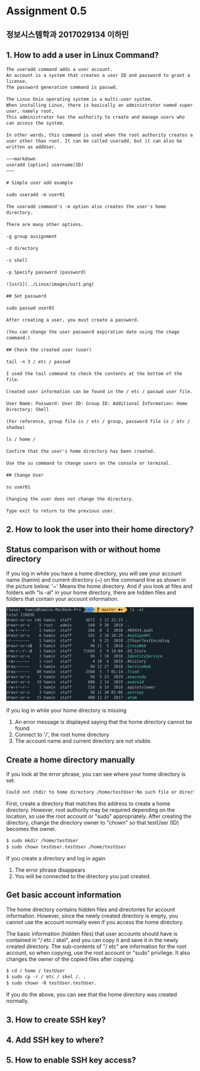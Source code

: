 # Assignment 0.5

## 정보시스템학과 2017029134 이하민

## 1. How to add a user in Linux Command?

    The useradd command adds a user account.
    An account is a system that creates a user ID and password to grant a license.
    The password generation command is passwd.

    The Linux Unix operating system is a multi-user system.
    When installing Linux, there is basically an administrator named super user, namely root,
    This administrator has the authority to create and manage users who can access the system.

    In other words, this command is used when the root authority creates a user other than root. It can be called useradd, but it can also be written as addUser.

    ~~~markdown
    useradd [option] username(ID)
    ~~~

    # Simple user add example

    sudo useradd -m user01

    The useradd command's -m option also creates the user's home directory.

    There are many other options.

    -g group assignment

    -d directory

    -s shell

    -p Specify password (password)

    ![usr1](../Linux/images/usr1.png)

    ## Set password

    sudo passwd user01

    After creating a user, you must create a password.

    (You can change the user password expiration date using the chage command.)

    ## Check the created user (user)

    tail -n 3 / etc / passwd

    I used the tail command to check the contents at the bottom of the file.

    Created user information can be found in the / etc / passwd user file.

    User Name: Password: User ID: Group ID: Additional Information: Home Directory: Shell

    (For reference, group file is / etc / group, password file is / etc / shadow)

    ls / home /

    Confirm that the user's home directory has been created.

    Use the su command to change users on the console or terminal.

    ## Change User

    su user01

    Changing the user does not change the directory.

    Type exit to return to the previous user.

## 2. How to look the user into their home directory?

## Status comparison with or without home directory

If you log in while you have a home directory, you will see your account name (hamin) and current directory (~) on the command line as shown in the picture below.
'~' Means the home directory.
And if you look at files and folders with "ls -al" in your home directory, there are hidden files and folders that contain your account information.

![usr](./images/usr.png)

If you log in while your home directory is missing
1) An error message is displayed saying that the home directory cannot be found.
2) Connect to '/', the root home directory
3) The account name and current directory are not visible.

## Create a home directory manually

If you look at the error phrase, you can see where your home directory is set.

~~~markdown
Could not chdir to home directory /home/testUser:No such file or directory
~~~

First, create a directory that matches the address to create a home directory.
However, root authority may be required depending on the location, so use the root account or "sudo" appropriately.
After creating the directory, change the directory owner to "chown" so that testUser (ID) becomes the owner.

~~~markdown
$ sudo mkdir /home/testUser
$ sudo chown testUser.testUser /home/testUser
~~~

If you create a directory and log in again
1) The error phrase disappears
2) You will be connected to the directory you just created.

## Get basic account information

The home directory contains hidden files and directories for account information. However, since the newly created directory is empty, you cannot use the account normally even if you access the home directory.

The basic information (hidden files) that user accounts should have is contained in "/ etc / skel", and you can copy it and save it in the newly created directory.
The sub-contents of "/ etc" are information for the root account, so when copying, use the root account or "sudo" privilege.
It also changes the owner of the copied files after copying.

~~~ markdown
$ cd / home / testUser
$ sudo cp -r / etc / skel /. .
$ sudo chown -R testUser.testUser.
~~~

If you do the above, you can see that the home directory was created normally.

## 3. How to create SSH key?

## 4. Add SSH key to where?

## 5. How to enable SSH key access?